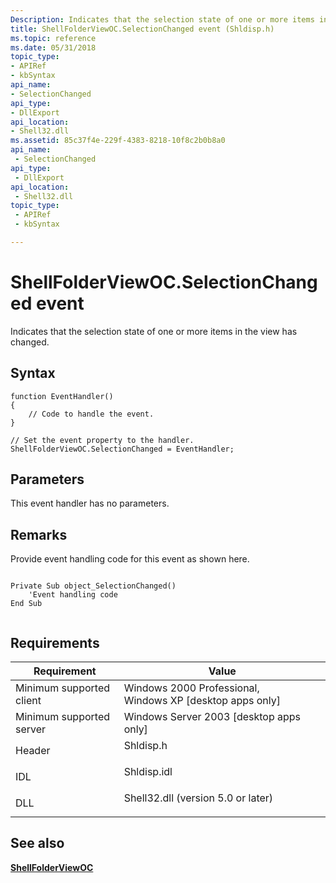 ```yaml
---
Description: Indicates that the selection state of one or more items in the view has changed.
title: ShellFolderViewOC.SelectionChanged event (Shldisp.h)
ms.topic: reference
ms.date: 05/31/2018
topic_type: 
- APIRef
- kbSyntax
api_name: 
- SelectionChanged
api_type: 
- DllExport
api_location: 
- Shell32.dll
ms.assetid: 85c37f4e-229f-4383-8218-10f8c2b0b8a0
api_name: 
 - SelectionChanged
api_type: 
 - DllExport
api_location: 
 - Shell32.dll
topic_type: 
 - APIRef
 - kbSyntax

---
```


# ShellFolderViewOC.SelectionChanged event

Indicates that the selection state of one or more items in the view has changed.

## Syntax


```JScript
function EventHandler()
{
    // Code to handle the event.
}

// Set the event property to the handler.
ShellFolderViewOC.SelectionChanged = EventHandler;
```



## Parameters

This event handler has no parameters.

## Remarks

Provide event handling code for this event as shown here.


```
 
Private Sub object_SelectionChanged()
    'Event handling code
End Sub
                
```



## Requirements



| Requirement | Value |
|-------------------------------------|---------------------------------------------------------------------------------------------------------------|
| Minimum supported client<br/> | Windows 2000 Professional, Windows XP \[desktop apps only\]<br/>                                        |
| Minimum supported server<br/> | Windows Server 2003 \[desktop apps only\]<br/>                                                          |
| Header<br/>                   | <dl> <dt>Shldisp.h</dt> </dl>                          |
| IDL<br/>                      | <dl> <dt>Shldisp.idl</dt> </dl>                        |
| DLL<br/>                      | <dl> <dt>Shell32.dll (version 5.0 or later)</dt> </dl> |



## See also

<dl> <dt>

[**ShellFolderViewOC**](shellfolderviewoc-object.md)
</dt> </dl>

 

 




